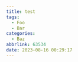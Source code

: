 ```yaml
---
title: test
tags:
  - Foo
  - Bar
categories:
  - Baz
abbrlink: 63534
date: 2023-08-16 00:29:17
---
```

